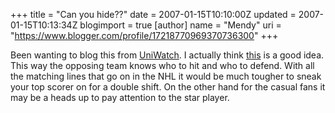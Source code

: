 +++
title = "Can you hide??"
date = 2007-01-15T10:10:00Z
updated = 2007-01-15T10:13:34Z
blogimport = true 
[author]
	name = "Mendy"
	uri = "https://www.blogger.com/profile/17218770969370736300"
+++

Been wanting to blog this from <a href="http://www.uniwatchblog.com/2007/01/09/what-is-it-they-have-in-europe-oh-right-taste/">UniWatch</a>. I actually think <a href="http://farm1.static.flickr.com/152/351634705_9c3ef6d626_o.jpg">this</a> is a good idea. This way the opposing team knows who to hit and who to defend. With all the matching lines that go on in the NHL it would be much tougher to sneak your top scorer on for a double shift. On the other hand for the casual fans it may be a heads up to pay attention to the star player.
